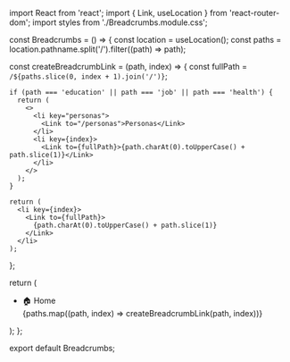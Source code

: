 import React from 'react';
import { Link, useLocation } from 'react-router-dom';
import styles from './Breadcrumbs.module.css';

const Breadcrumbs = () => {
  const location = useLocation();
  const paths = location.pathname.split('/').filter((path) => path);

  const createBreadcrumbLink = (path, index) => {
    const fullPath = `/${paths.slice(0, index + 1).join('/')}`;

    if (path === 'education' || path === 'job' || path === 'health') {
      return (
        <>
          <li key="personas">
            <Link to="/personas">Personas</Link>
          </li>
          <li key={index}>
            <Link to={fullPath}>{path.charAt(0).toUpperCase() + path.slice(1)}</Link>
          </li>
        </>
      );
    }

    return (
      <li key={index}>
        <Link to={fullPath}>
          {path.charAt(0).toUpperCase() + path.slice(1)}
        </Link>
      </li>
    );
  };

  return (
    <nav className={styles.breadcrumbs}>
      <ul>
        <li>
          <Link to="/">🏠 Home</Link>
        </li>
        {paths.map((path, index) => createBreadcrumbLink(path, index))}
      </ul>
    </nav>
  );
};

export default Breadcrumbs;
